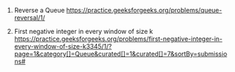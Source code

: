 1. Reverse a Queue
   https://practice.geeksforgeeks.org/problems/queue-reversal/1/

2. First negative integer in every window of size k
   https://practice.geeksforgeeks.org/problems/first-negative-integer-in-every-window-of-size-k3345/1/?page=1&category[]=Queue&curated[]=1&curated[]=7&sortBy=submissions#
